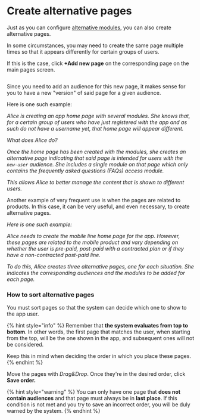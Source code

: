 # Create alternative pages

Just as you can configure [alternative modules](como-crear-una-pagina-modular/contenido.md#creating-a-group-of-alternative-modules), you can also create alternative pages.

In some circumstances, you may need to create the same page multiple times so that it appears differently for certain groups of users.

If this is the case, click **+Add new page** on the corresponding page on the main pages screen.

<figure><img src=".gitbook/assets/image.png" alt=""><figcaption></figcaption></figure>

Since you need to add an audience for this new page, it makes sense for you to have a new "version" of said page for a given audience.

Here is one such example:

_Alice is creating an app home page with several modules. She knows that, for a certain group of users who have just registered with the app and as such do not have a username yet, that home page will appear different._

_What does Alice do?_

_Once the home page has been created with the modules, she creates an alternative page indicating that said page is intended for users with the `new-user` audience. She includes a single module on that page which only contains the frequently asked questions (FAQs) access module._

_This allows Alice to better manage the content that is shown to different users._

Another example of very frequent use is when the pages are related to products. In this case, it can be very useful, and even necessary, to create alternative pages.

_Here is one such example:_

_Alice needs to create the mobile line home page for the app. However, these pages are related to the mobile product and vary depending on whether the user is pre-paid, post-paid with a contracted plan or if they have a non-contracted post-paid line._

_To do this, Alice creates three alternative pages, one for each situation. She indicates the corresponding audiences and the modules to be added for each page._

### How to sort alternative pages

You must sort pages so that the system can decide which one to show to the app user.

{% hint style="info" %}
Remember that **the system evaluates from top to bottom**. In other words, the first page that matches the user, when starting from the top, will be the one shown in the app, and subsequent ones will not be considered.

Keep this in mind when deciding the order in which you place these pages.
{% endhint %}

Move the pages with _Drag\&Drop_. Once they're in the desired order, click **Save order.**

{% hint style="warning" %}
You can only have one page that **does not contain audiences** and that page must always be in **last** **place**. If this condition is not met and you try to save an incorrect order, you will be duly warned by the system.
{% endhint %}

<figure><img src=".gitbook/assets/MovePages.gif" alt=""><figcaption></figcaption></figure>

